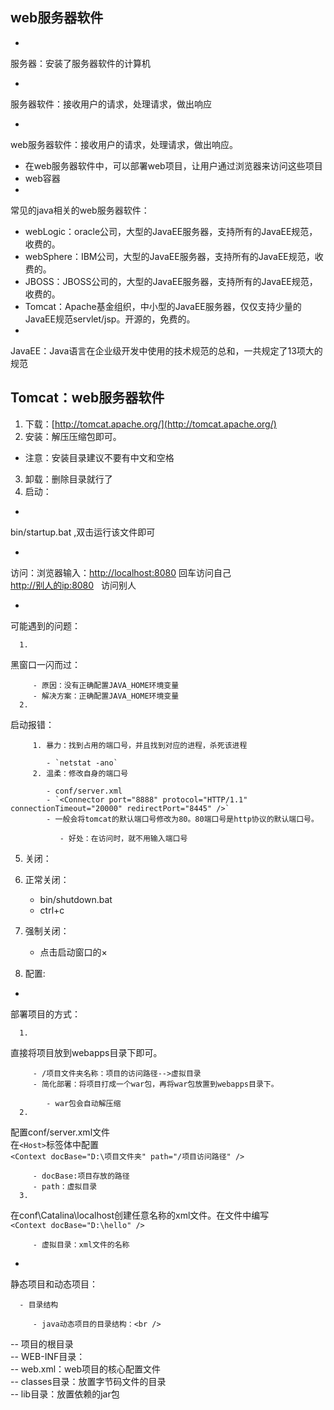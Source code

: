 
## web服务器软件

- 
服务器：安装了服务器软件的计算机

- 
服务器软件：接收用户的请求，处理请求，做出响应

- 
web服务器软件：接收用户的请求，处理请求，做出响应。

   - 在web服务器软件中，可以部署web项目，让用户通过浏览器来访问这些项目
   - web容器
- 
常见的java相关的web服务器软件：

   - webLogic：oracle公司，大型的JavaEE服务器，支持所有的JavaEE规范，收费的。
   - webSphere：IBM公司，大型的JavaEE服务器，支持所有的JavaEE规范，收费的。
   - JBOSS：JBOSS公司的，大型的JavaEE服务器，支持所有的JavaEE规范，收费的。
   - Tomcat：Apache基金组织，中小型的JavaEE服务器，仅仅支持少量的JavaEE规范servlet/jsp。开源的，免费的。
- 
JavaEE：Java语言在企业级开发中使用的技术规范的总和，一共规定了13项大的规范

## Tomcat：web服务器软件


   1. 下载：[http://tomcat.apache.org/](http://tomcat.apache.org/)
   2. 安装：解压压缩包即可。
   - 注意：安装目录建议不要有中文和空格
   3. 卸载：删除目录就行了
   4. 启动：
   - 
bin/startup.bat ,双击运行该文件即可

   - 
访问：浏览器输入：[http://localhost:8080](http://localhost:8080) 回车访问自己<br />
[http://别人的ip:8080](http://xn--ip-sb3cn9kl53d:8080)   访问别人

   - 
可能遇到的问题：

      1. 
黑窗口一闪而过：

         - 原因：没有正确配置JAVA_HOME环境变量
         - 解决方案：正确配置JAVA_HOME环境变量
      2. 
启动报错：

         1. 暴力：找到占用的端口号，并且找到对应的进程，杀死该进程

            - `netstat -ano`
         2. 温柔：修改自身的端口号

            - conf/server.xml
            - `<Connector port="8888" protocol="HTTP/1.1" connectionTimeout="20000" redirectPort="8445" />`
            - 一般会将tomcat的默认端口号修改为80。80端口号是http协议的默认端口号。

               - 好处：在访问时，就不用输入端口号
   5. 关闭：
   6. 正常关闭：

      - bin/shutdown.bat
      - ctrl+c
   7. 强制关闭：

      - 点击启动窗口的×
   8. 配置:
   - 
部署项目的方式：

      1. 
直接将项目放到webapps目录下即可。

         - /项目文件夹名称：项目的访问路径-->虚拟目录
         - 简化部署：将项目打成一个war包，再将war包放置到webapps目录下。

            - war包会自动解压缩
      2. 
配置conf/server.xml文件<br />
在`<Host>`标签体中配置<br />
`<Context docBase="D:\项目文件夹" path="/项目访问路径" />`

         - docBase:项目存放的路径
         - path：虚拟目录
      3. 
在conf\Catalina\localhost创建任意名称的xml文件。在文件中编写<br />
`<Context docBase="D:\hello" />`

         - 虚拟目录：xml文件的名称
   - 
静态项目和动态项目：

      - 目录结构

         - java动态项目的目录结构：<br />
-- 项目的根目录<br />
-- WEB-INF目录：<br />
-- web.xml：web项目的核心配置文件<br />
-- classes目录：放置字节码文件的目录<br />
-- lib目录：放置依赖的jar包
